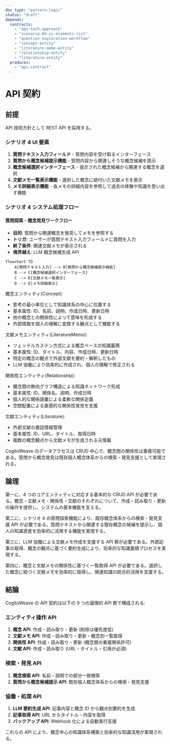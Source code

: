 ```yaml
---
doc_type: "pattern-logic"
status: "draft"
depends:
  contracts:
    - "api-tech-approach"
    - "scenario-04-ui-elements-list"
    - "question-exploration-workflow"
    - "concept-entity"
    - "literature-memo-entity"
    - "relationship-entity"
    - "literature-entity"
  produces:
    - "api-contract"
---
```


# API 契約

## 前提

<!-- PREMISE_BEGIN: api-tech-approach -->

API 技術方針として REST API を採用する。

<!-- PREMISE_END: api-tech-approach -->

### シナリオ 4 UI 要素

<!-- PREMISE_BEGIN: scenario-04-ui-elements-list -->

1. **質問テキスト入力フィールド** - 質問内容を受け取るインターフェース
2. **質問から概念候補提示機能** - 質問内容から関連しそうな概念候補を提示
3. **概念候補選択インターフェース** - 提示された概念候補から関連する概念を選択
4. **文献メモ一覧表示機能** - 選択した概念に紐付いた文献メモを表示
5. **メモ詳細表示機能** - 各メモの詳細内容を参照して過去の体験や知識を思い出す機能

<!-- PREMISE_END: scenario-04-ui-elements-list -->

### シナリオ 4 システム処理フロー

#### 質問探索・概念発見ワークフロー

<!-- PREMISE_BEGIN: question-exploration-workflow -->

- **目的**: 質問から関連概念を発見してメモを参照する
- **トリガ**: ユーザーが質問テキスト入力フィールドに質問を入力
- **終了条件**: 関連文献メモが表示される
- **境界越え**: LLM 概念候補生成 API

```mermaid
flowchart TD
    A[質問テキスト入力] --> B[質問から概念候補提示機能]
    B --> C[概念候補選択インターフェース]
    C --> D[文献メモ一覧表示]
    D --> E[メモ詳細表示]
```

<!-- PREMISE_END: question-exploration-workflow -->

<!-- PREMISE_BEGIN: concept-entity -->

概念エンティティ(Concept):

- 思考の最小単位として知識体系の中心に位置する
- 基本属性: ID、名前、説明、作成日時、更新日時
- 他の概念との関係性によって意味を形成する
- 外部情報を個人の理解に変換する観点として機能する

<!-- PREMISE_END: concept-entity -->

<!-- PREMISE_BEGIN: literature-memo-entity -->

文献メモエンティティ(LiteratureMemo):

- ツェッテルカステン方式による概念ベースの知識蓄積
- 基本属性: ID、タイトル、内容、作成日時、更新日時
- 特定の概念の観点で外部文献を要約・解釈したもの
- LLM 協働により効率的に作成され、個人の理解で修正される

<!-- PREMISE_END: literature-memo-entity -->

<!-- PREMISE_BEGIN: relationship-entity -->

関係性エンティティ(Relationship):

- 概念間の無向グラフ構造による知識ネットワーク形成
- 基本属性: ID、関係名、説明、作成日時
- 個人的な関係語彙による柔軟な関係定義
- 空間配置による直感的な関係性発見を支援

<!-- PREMISE_END: relationship-entity -->

<!-- PREMISE_BEGIN: literature-entity -->

文献エンティティ(Literature):

- 外部文献の書誌情報管理
- 基本属性: ID、URL、タイトル、取得日時
- 複数の概念観点から文献メモが生成される元情報

<!-- PREMISE_END: literature-entity -->

CogitoWeave のデータアクセスは CRUD 中心で、概念間の関係性は重複可能である。質問から概念発見は既存個人概念体系からの検索・発見支援として実現される。

## 論理

第一に、4 つのコアエンティティに対応する基本的な CRUD API が必要である。概念・文献メモ・関係性・文献のそれぞれについて、作成・読み取り・更新の操作を提供し、システムの基本機能を支える。

第二に、シナリオ 4 の質問探索機能により、既存概念体系からの検索・発見支援 API が必要である。質問テキストから関連する既存概念の候補を提示し、個人の知識資産を効率的に活用する機能を実現する。

第三に、LLM 協働による文献メモ作成を支援する API 群が必要である。外部記事の取得、概念の観点に基づく要約生成により、効率的な知識蓄積プロセスを実現する。

第四に、概念と文献メモの関係性に基づく一覧取得 API が必要である。選択した概念に紐づく文献メモを効率的に取得し、関連知識の統合的活用を支援する。

## 結論

<!-- GLOBAL_CONCLUSION_BEGIN: api-contract -->

CogitoWeave の API 契約は以下の 9 つの論理的 API 群で構成される:

### エンティティ操作 API

1. **概念 API**: 作成・読み取り・更新 (削除は優先度低)
2. **文献メモ API**: 作成・読み取り・更新・概念別一覧取得
3. **関係性 API**: 作成・読み取り・更新 (概念間の重複関係許可)
4. **文献 API**: 作成・読み取り (URL・タイトル・引用が必須)

### 検索・発見 API

1. **概念検索 API**: 名前・説明での部分一致検索
2. **質問から概念候補提示 API**: 既存個人概念体系からの検索・発見支援

### 協働・処理 API

1. **LLM 要約生成 API**: 記事内容と概念 ID から観点別要約を生成
2. **記事取得 API**: URL からタイトル・内容を取得
3. **バックアップ API**: Webhook 化による自動実行支援

これらの API により、概念中心の知識体系構築と効率的な知識活用が実現される。

<!-- GLOBAL_CONCLUSION_END: api-contract -->
